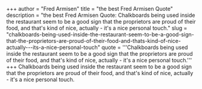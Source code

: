 +++
author = "Fred Armisen"
title = "the best Fred Armisen Quote"
description = "the best Fred Armisen Quote: Chalkboards being used inside the restaurant seem to be a good sign that the proprietors are proud of their food, and that's kind of nice, actually - it's a nice personal touch."
slug = "chalkboards-being-used-inside-the-restaurant-seem-to-be-a-good-sign-that-the-proprietors-are-proud-of-their-food-and-thats-kind-of-nice-actually---its-a-nice-personal-touch"
quote = '''Chalkboards being used inside the restaurant seem to be a good sign that the proprietors are proud of their food, and that's kind of nice, actually - it's a nice personal touch.'''
+++
Chalkboards being used inside the restaurant seem to be a good sign that the proprietors are proud of their food, and that's kind of nice, actually - it's a nice personal touch.
